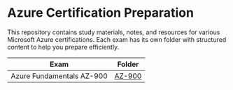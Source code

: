 # Azure Certification Preparation

This repository contains study materials, notes, and resources for various Microsoft Azure certifications. 
Each exam has its own folder with structured content to help you prepare efficiently.

| Exam                      | Folder |
|---------------------------|--------|
| Azure Fundamentals AZ-900 | [AZ-900](./AZ-900) |
